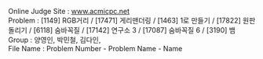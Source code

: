 Online Judge Site : www.acmicpc.net <br>
Problem : [1149] RGB거리 / [17471] 게리맨더링 / [1463] 1로 만들기 / [17822] 원판돌리기 / [6118] 숨바꼭질 / [17142] 연구소 3 / [17087] 숨바꼭질 6 / [3190] 뱀 <br>
Group : 양영인, 박민철, 김다인, <br>
File Name : Problem Number - Problem Name - Name <br>
